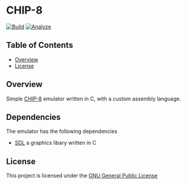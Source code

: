 # CHIP-8

[![Build](https://github.com/FrederikTobner/CHIP-8/actions/workflows/build.yml/badge.svg)](https://github.com/FrederikTobner/CHIP-8/actions/workflows/build.yml)
[![Analyze](https://github.com/FrederikTobner/CHIP-8/actions/workflows/codeql.yml/badge.svg)](https://github.com/FrederikTobner/CHIP-8/actions/workflows/codeql.yml)

## Table of Contents

* [Overview](#overview)
* [License](#license)

## Overview

Simple [CHIP-8](https://en.wikipedia.org/wiki/CHIP-8) emulator written in C, with a custom assembly language.

## Dependencies

The emulator has the following dependencies

* [SDL](https://github.com/libsdl-org/SDL) a graphics libary written in C

## License

This project is licensed under the [GNU General Public License](LICENSE)
